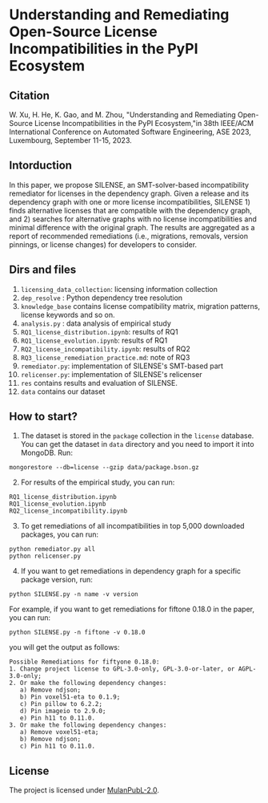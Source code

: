 # Understanding and Remediating Open-Source License Incompatibilities in the PyPI Ecosystem

## Citation
W. Xu, H. He, K. Gao, and M. Zhou, "Understanding and Remediating Open-Source License Incompatibilities in the PyPI Ecosystem,"in 38th IEEE/ACM International Conference on Automated Software Engineering, ASE 2023, Luxembourg, September 11-15, 2023.


## Intorduction
In this paper, we propose SILENSE, an SMT-solver-based incompatibility remediator for licenses in the
dependency graph. Given a release and its dependency graph with one or more license incompatibilities, SILENSE 1) finds alternative licenses that are compatible with the dependency
graph, and 2) searches for alternative graphs with no license incompatibilities and minimal difference with the original graph. The results are aggregated as a report of recommended
remediations (i.e., migrations, removals, version pinnings, or license changes) for developers to consider.


## Dirs and files
1. `licensing_data_collection`: licensing information collection
2. `dep_resolve` : Python dependency tree resolution
3. `knowledge_base` contains license compatibility matrix, migration patterns, license keywords and so on.
4. `analysis.py` : data analysis of empirical study
5. `RQ1_license_distribution.ipynb`: results of RQ1
6. `RQ1_license_evolution.ipynb`: results of RQ1
7. `RQ2_license_incompatibility.ipynb`: results of RQ2
8. `RQ3_license_remediation_practice.md`: note of RQ3
9. `remediator.py`: implementation of SILENSE's SMT-based part
10. `relicenser.py`: implementation of SILENSE's relicenser
11. `res` contains results and evaluation of SILENSE.
12. `data` contains our dataset


## How to start?

1. The dataset is stored in the `package` collection in the `license` database. You can get the dataset in `data` directory and you need to import it into MongoDB. Run:
```
mongorestore --db=license --gzip data/package.bson.gz
```

2. For results of the empirical study, you can run:
```
RQ1_license_distribution.ipynb
RQ1_license_evolution.ipynb
RQ2_license_incompatibility.ipynb
```

3. To get remediations of all incompatibilities in top 5,000 downloaded packages, you can run:
```
python remediator.py all
python relicenser.py
```

4. If you want to get remediations in dependency graph for a specific package version, run:
```
python SILENSE.py -n name -v version
```

For example, if you want to get remediations for fiftone 0.18.0 in the paper, you can run:
```
python SILENSE.py -n fiftone -v 0.18.0
```

you will get the output as follows:
```
Possible Remediations for fiftyone 0.18.0:
1. Change project license to GPL-3.0-only, GPL-3.0-or-later, or AGPL-3.0-only;
2. Or make the following dependency changes:
   a) Remove ndjson;
   b) Pin voxel51-eta to 0.1.9;
   c) Pin pillow to 6.2.2;
   d) Pin imageio to 2.9.0;
   e) Pin h11 to 0.11.0.
3. Or make the following dependency changes:
   a) Remove voxel51-eta;
   b) Remove ndjson;
   c) Pin h11 to 0.11.0.
```

## License
The project is licensed under [MulanPubL-2.0](LISENSE).



